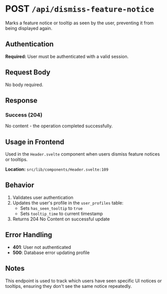 # POST `/api/dismiss-feature-notice`

Marks a feature notice or tooltip as seen by the user, preventing it from being displayed again.

## Authentication

**Required:** User must be authenticated with a valid session.

## Request Body

No body required.

## Response

### Success (204)
No content - the operation completed successfully.

## Usage in Frontend

Used in the `Header.svelte` component when users dismiss feature notices or tooltips.

**Location:** `src/lib/components/Header.svelte:109`

## Behavior

1. Validates user authentication
2. Updates the user's profile in the `user_profiles` table:
   - Sets `has_seen_tooltip` to `true`
   - Sets `tooltip_time` to current timestamp
3. Returns 204 No Content on successful update

## Error Handling

- **401**: User not authenticated
- **500**: Database error updating profile

## Notes

This endpoint is used to track which users have seen specific UI notices or tooltips, ensuring they don't see the same notice repeatedly. 